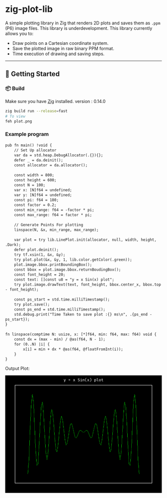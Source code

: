 # zig-plot-lib

A simple plotting library in Zig that renders 2D plots and saves them as `.ppm` (P6) image files.
This library is underdevelopment.
This library currently allows you to:

- Draw points on a Cartesian coordinate system.
- Save the plotted image in raw binary PPM format.
- Time execution of drawing and saving steps.

---

## 🚀 Getting Started

### 📦 Build

Make sure you have [Zig](https://ziglang.org/download/) installed.
version : 0.14.0

```sh
zig build run --release=fast
# To view
feh plot.png
```

### Example program

```zig
pub fn main() !void {
    // Set Up allocator
    var da = std.heap.DebugAllocator(.{}){};
    defer _ = da.deinit();
    const allocator = da.allocator();

    const width = 800;
    const height = 600;
    const N = 100;
    var x: [N]f64 = undefined;
    var y: [N]f64 = undefined;
    const pi: f64 = 180;
    const factor = 0.2;
    const min_range: f64 = -factor * pi;
    const max_range: f64 = factor * pi;

    // Generate Points For plotting
    linspace(N, &x, min_range, max_range);

    var plot = try lib.LinePlot.init(allocator, null, width, height, .Dark);
    defer plot.deinit();
    try tf.xsin(1, &x, &y);
    try plot.plot(&x, &y, 1, lib.color.getColor(.green));
    plot.image.bbox.printBoundingBox();
    const bbox = plot.image.bbox.returnBoudingBox();
    const font_height = 20;
    const text: []const u8 = "y = x Sin(x) plot";
    try plot.image.drawText(text, font_height, bbox.center_x, bbox.top - font_height);

    const ps_start = std.time.milliTimestamp();
    try plot.save();
    const ps_end = std.time.milliTimestamp();
    std.debug.print("Time Taken to save plot :{} ms\n", .{ps_end - ps_start});
}

fn linspace(comptime N: usize, x: [*]f64, min: f64, max: f64) void {
    const dx = (max - min) / @as(f64, N - 1);
    for (0..N) |i| {
        x[i] = min + dx * @as(f64, @floatFromInt(i));
    }
}
```

Output Plot:

![Resultant Plot](./plot.png)
